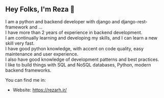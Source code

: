 
## Hey Folks, I'm Reza 👋


I am a python and backend developer with django and django-rest-framework and ...\
I have more than 2 years of experience in backend development.\
I am continually learning and developing my skills, and I can learn a new skill very fast.\
I have good python knowledge, with accent on code quality, easy maintenance and user experience.\
I also have good knowledge of development patterns and best practices.\
I like to build things with SQL and NoSQL databases, Python, modern backend frameworks.

You can find me in:

- Website: https://rezarh.ir/

